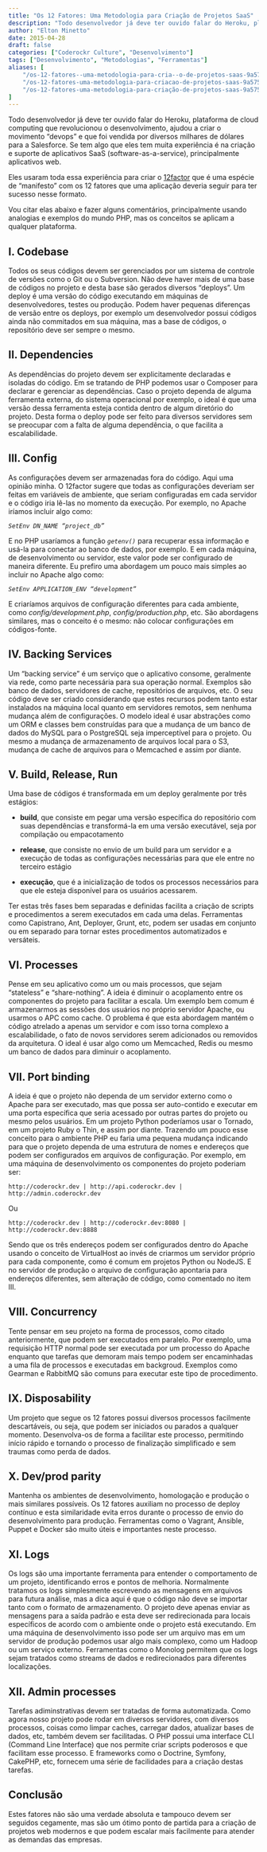 ```yaml
---
title: "Os 12 Fatores: Uma Metodologia para Criação de Projetos SaaS"
description: "Todo desenvolvedor já deve ter ouvido falar do Heroku, plataforma de cloud computing que revolucionou o desenvolvimento, ajudou a criar o movimento..."
author: "Elton Minetto"
date: 2015-04-28
draft: false
categories: ["Coderockr Culture", "Desenvolvimento"]
tags: ["Desenvolvimento", "Metodologias", "Ferramentas"]
aliases: [
    "/os-12-fatores--uma-metodologia-para-cria--o-de-projetos-saas-9a575cfca272",
    "/os-12-fatores-uma-metodologia-para-criacao-de-projetos-saas-9a575cfca272",
    "/os-12-fatores-uma-metodologia-para-criação-de-projetos-saas-9a575cfca272",
]
---
```


Todo desenvolvedor já deve ter ouvido falar do Heroku, plataforma de cloud computing que revolucionou o desenvolvimento, ajudou a criar o movimento “devops” e que foi vendida por diversos milhares de dólares para a Salesforce. Se tem algo que eles tem muita experiência é na criação e suporte de aplicativos SaaS (software-as-a-service), principalmente aplicativos web.

Eles usaram toda essa experiência para criar o [12factor](http://12factor.net/) que é uma espécie de “manifesto” com os 12 fatores que uma aplicação deveria seguir para ter sucesso nesse formato.

Vou citar elas abaixo e fazer alguns comentários, principalmente usando analogias e exemplos do mundo PHP, mas os conceitos se aplicam a qualquer plataforma.

## I. Codebase

Todos os seus códigos devem ser gerenciados por um sistema de controle de versões como o Git ou o Subversion. Não deve haver mais de uma base de códigos no projeto e desta base são gerados diversos “deploys”. Um deploy é uma versão do código executando em máquinas de desenvolvedores, testes ou produção. Podem haver pequenas diferenças de versão entre os deploys, por exemplo um desenvolvedor possui códigos ainda não commitados em sua máquina, mas a base de códigos, o repositório deve ser sempre o mesmo.

## II. Dependencies

As dependências do projeto devem ser explicitamente declaradas e isoladas do código. Em se tratando de PHP podemos usar o Composer para declarar e gerenciar as dependências. Caso o projeto dependa de alguma ferramenta externa, do sistema operacional por exemplo, o ideal é que uma versão dessa ferramenta esteja contida dentro de algum diretório do projeto. Desta forma o deploy pode ser feito para diversos servidores sem se preocupar com a falta de alguma dependência, o que facilita a escalabilidade.

## III. Config

As configurações devem ser armazenadas fora do código. Aqui uma opinião minha. O 12factor sugere que todas as configurações deveriam ser feitas em variáveis de ambiente, que seriam configuradas em cada servidor e o código iria lê-las no momento da execução. Por exemplo, no Apache iríamos incluir algo como:

*`SetEnv DN_NAME “project_db”`*

E no PHP usaríamos a função *```getenv()```* para recuperar essa informação e usá-la para conectar ao banco de dados, por exemplo. E em cada máquina, de desenvolvimento ou servidor, este valor pode ser configurado de maneira diferente.
Eu prefiro uma abordagem um pouco mais simples ao incluir no Apache algo como:

*`SetEnv APPLICATION_ENV “development”`*

E criaríamos arquivos de configuração diferentes para cada ambiente, como *config/development.php*, *config/production.php*, etc. São abordagens similares, mas o conceito é o mesmo: não colocar configurações em códigos-fonte.

## IV. Backing Services

Um “backing service” é um serviço que o aplicativo consome, geralmente via rede, como parte necessária para sua operação normal. Exemplos são banco de dados, servidores de cache, repositórios de arquivos, etc. O seu código deve ser criado considerando que estes recursos podem tanto estar instalados na máquina local quanto em servidores remotos, sem nenhuma mudança além de configurações. O modelo ideal é usar abstrações como um ORM e classes bem construídas para que a mudança de um banco de dados do MySQL para o PostgreSQL seja imperceptível para o projeto. Ou mesmo a mudança de armazenamento de arquivos local para o S3, mudança de cache de arquivos para o Memcached e assim por diante.

## V. Build, Release, Run

Uma base de códigos é transformada em um deploy geralmente por três estágios:

* **build**, que consiste em pegar uma versão específica do repositório com suas dependências e transformá-la em uma versão executável, seja por compilação ou empacotamento

* **release**, que consiste no envio de um build para um servidor e a execução de todas as configurações necessárias para que ele entre no terceiro estágio

* **execução**, que é a inicialização de todos os processos necessários para que ele esteja disponível para os usuários acessarem.

Ter estas três fases bem separadas e definidas facilita a criação de scripts e procedimentos a serem executados em cada uma delas. Ferramentas como Capistrano, Ant, Deployer, Grunt, etc, podem ser usadas em conjunto ou em separado para tornar estes procedimentos automatizados e versáteis.

## VI. Processes

Pense em seu aplicativo como um ou mais processos, que sejam “stateless” e “share-nothing”. A ideia é diminuir o acoplamento entre os componentes do projeto para facilitar a escala. Um exemplo bem comum é armazenarmos as sessões dos usuários no próprio servidor Apache, ou usarmos o APC como cache. O problema é que esta abordagem mantém o código atrelado a apenas um servidor e com isso torna complexo a escalabilidade, o fato de novos servidores serem adicionados ou removidos da arquitetura. O ideal é usar algo como um Memcached, Redis ou mesmo um banco de dados para diminuir o acoplamento.

## VII. Port binding

A ideia é que o projeto não dependa de um servidor externo como o Apache para ser executado, mas que possa ser auto-contido e executar em uma porta específica que seria acessado por outras partes do projeto ou mesmo pelos usuários. Em um projeto Python poderíamos usar o Tornado, em um projeto Ruby o Thin, e assim por diante.
Trazendo um pouco esse conceito para o ambiente PHP eu faria uma pequena mudança indicando para que o projeto dependa de uma estrutura de nomes e endereços que podem ser configurados em arquivos de configuração. Por exemplo, em uma máquina de desenvolvimento os componentes do projeto poderiam ser:

```http://coderockr.dev | http://api.coderockr.dev | http://admin.coderockr.dev```

Ou

```http://coderockr.dev | http://coderockr.dev:8080 | http://coderockr.dev:8888```

Sendo que os três endereços podem ser configurados dentro do Apache usando o conceito de VirtualHost ao invés de criarmos um servidor próprio para cada componente, como é comum em projetos Python ou NodeJS.
E no servidor de produção o arquivo de configuração apontaria para endereços diferentes, sem alteração de código, como comentado no item III.

## VIII. Concurrency

Tente pensar em seu projeto na forma de processos, como citado anteriormente, que podem ser executados em paralelo. Por exemplo, uma requisição HTTP normal pode ser executada por um processo do Apache enquanto que tarefas que demoram mais tempo podem ser encaminhadas a uma fila de processos e executadas em backgroud. Exemplos como Gearman e RabbitMQ são comuns para executar este tipo de procedimento.

## IX. Disposability

Um projeto que segue os 12 fatores possui diversos processos facilmente descartáveis, ou seja, que podem ser iniciados ou parados a qualquer momento. Desenvolva-os de forma a facilitar este processo, permitindo início rápido e tornando o processo de finalização simplificado e sem traumas como perda de dados.

## X. Dev/prod parity

Mantenha os ambientes de desenvolvimento, homologação e produção o mais similares possíveis. Os 12 fatores auxiliam no processo de deploy contínuo e esta similaridade evita erros durante o processo de envio do desenvolvimento para produção. Ferramentas como o Vagrant, Ansible, Puppet e Docker são muito úteis e importantes neste processo.

## XI. Logs

Os logs são uma importante ferramenta para entender o comportamento de um projeto, identificando erros e pontos de melhoria. Normalmente tratamos os logs simplesmente escrevendo as mensagens em arquivos para futura análise, mas a dica aqui é que o código não deve se importar tanto com o formato de armazenamento. O projeto deve apenas enviar as mensagens para a saída padrão e esta deve ser redirecionada para locais específicos de acordo com o ambiente onde o projeto está executando. Em uma máquina de desenvolvimento isso pode ser um arquivo mas em um servidor de produção podemos usar algo mais complexo, como um Hadoop ou um serviço externo. Ferramentas como o Monolog permitem que os logs sejam tratados como streams de dados e redirecionados para diferentes localizações.

## XII. Admin processes

Tarefas adiminstrativas devem ser tratadas de forma automatizada. Como agora nosso projeto pode rodar em diversos servidores, com diversos processos, coisas como limpar caches, carregar dados, atualizar bases de dados, etc, também devem ser facilitadas. O PHP possui uma interface CLI (Command Line Interface) que nos permite criar scripts poderosos e que facilitam esse processo. E frameworks como o Doctrine, Symfony, CakePHP, etc, fornecem uma série de facilidades para a criação destas tarefas.

## Conclusão

Estes fatores não são uma verdade absoluta e tampouco devem ser seguidos cegamente, mas são um ótimo ponto de partida para a criação de projetos web modernos e que podem escalar mais facilmente para atender as demandas das empresas.
